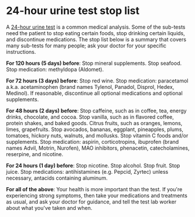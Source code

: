 # 24-hour urine test stop list

A [24-hour urine test](../24-hour-urine-test) is a common medical analysis. Some of the sub-tests need the patient to stop eating certain foods, stop drinking certain liquids, and discontinue medications. The stop list below is a summary that covers many sub-tests for many people; ask your doctor for your specific instructions. 

**For 120 hours (5 days) before**: Stop mineral supplements. Stop seafood. Stop medication: methyldopa (Aldomet).

**For 72 hours (3 days) before**: Stop red wine. Stop medication: paracetamol a.k.a. acetaminophen (brand names Tylenol, Panadol, Disprol, Hedex, Medinol). If reasonable, discontinue all optional medications and optional supplements.

**For 48 hours (2 days) before**: Stop caffeine, such as in coffee, tea, energy drinks, chocolate, and cocoa. Stop vanilla, such as in flavored coffee, protein shakes, and baked goods. Citrus fruits, such as oranges, lemons, limes, grapefruits. Stop avocados, bananas, eggplant, pineapples, plums, tomatoes, hickory nuts, walnuts, and mollusks. Stop vitamin C foods and/or supplements. Stop medication: aspirin, corticotropins, ibuprofen (brand names Advil, Motrin, Nurofen), MAO inhibitors, phenacetin, catecholamines, reserpine, and nicotine.

**For 24 hours (1 day) before**: Stop nicotine. Stop alcohol. Stop fruit. Stop juice. Stop medications: antihistamines (e.g. Pepcid, Zyrtec) unless necessary, antacids containing aluminum.

**For all of the above**: Your health is more important than the test. If you're experiencing strong symptoms, then take your medications and treatments as usual, and ask your doctor for guidance, and tell the test lab worker about what you've taken and when.